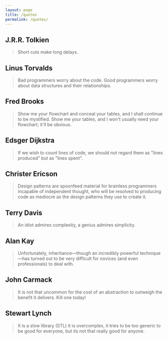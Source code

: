 ```yaml
---
layout: page
title: /quotes
permalink: /quotes/
---
```


## J.R.R. Tolkien
> Short cuts make long delays.

## Linus Torvalds
> Bad programmers worry about the code. Good programmers worry about data structures and their relationships.

## Fred Brooks
> Show me your flowchart and conceal your tables, and I shall continue to be mystified. Show me your tables, and I won't usually need your flowchart; it'll be obvious.

## Edsger Dijkstra
> If we wish to count lines of code, we should not regard them as "lines produced" but as "lines spent".

## Christer Ericson
> Design patterns are spoonfeed material for brainless programmers incapable of independent thought, who will be resolved to producing code as mediocre as the design patterns they use to create it.

## Terry Davis
> An idiot admires complexity, a genius admires simplicity.

## Alan Kay
> Unfortunately, inheritance—though an incredibly powerful technique—has turned out to be very difficult for novices (and even professionals) to deal with. 

## John Carmack
> It is not that uncommon for the cost of an abstraction to outweigh the benefit it delivers. Kill one today!

## Stewart Lynch
> It is a slow library (STL) it is overcomplex, it tries to be too generic to be good for everyone, but its not that really good for anyone.
